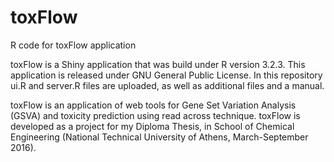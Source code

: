 # toxFlow
R code for toxFlow application

toxFlow is a Shiny application that was build under R version 3.2.3. This application is released under GNU General Public License. In this repository ui.R and server.R files are uploaded, as well as additional files and a manual.

toxFlow is an application of web tools for Gene Set Variation Analysis (GSVA) and toxicity prediction using read across technique. toxFlow is developed as a project for my Diploma Thesis, in School of Chemical Engineering (National Technical University of Athens, March-September 2016).

